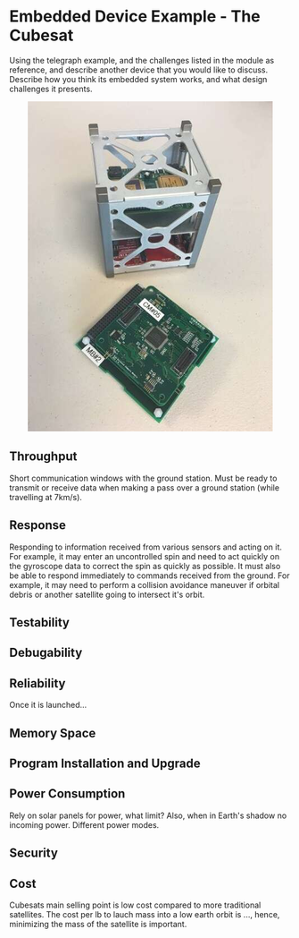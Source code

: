 # __Embedded Device Example - The Cubesat__
Using the telegraph example, and the challenges listed in the module as reference, and describe another device that you would like to discuss. Describe how you think its embedded system works, and what design challenges it presents.

<p align="center">
  <img src="cubesat_board.jpg">
</p>

## __Throughput__
Short communication windows with the ground station. Must be ready to transmit or receive data when making a pass over a ground station (while travelling at 7km/s).
## __Response__ 
Responding to information received from various sensors and acting on it. For example, it may enter an uncontrolled spin and need to act quickly on the gyroscope data to correct the spin as quickly as possible. It must also be able to respond immediately to commands received from the ground. For example, it may need to perform a collision avoidance maneuver if orbital debris or another satellite going to intersect it's orbit. 
## __Testability__

## __Debugability__

## __Reliability__
Once it is launched...
## __Memory Space__

## __Program Installation and Upgrade__

## __Power Consumption__
Rely on solar panels for power, what limit? Also, when in Earth's shadow no incoming power. Different power modes. 
## __Security__

## __Cost__
Cubesats main selling point is low cost compared to more traditional satellites. The cost per lb to lauch mass into a low earth orbit is ..., hence, minimizing the mass of the satellite is important. 

